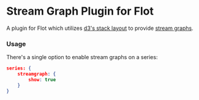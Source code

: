 # Stream Graph Plugin for Flot

A plugin for Flot which utilizes
[d3's stack layout](https://github.com/mbostock/d3/wiki/Stack-Layout)
to provide [stream graphs](http://www.leebyron.com/else/streamgraph/).

### Usage

There's a single option to enable stream graphs on a series:

```json
series: {
    streamgraph: {
        show: true
    }
}
```
